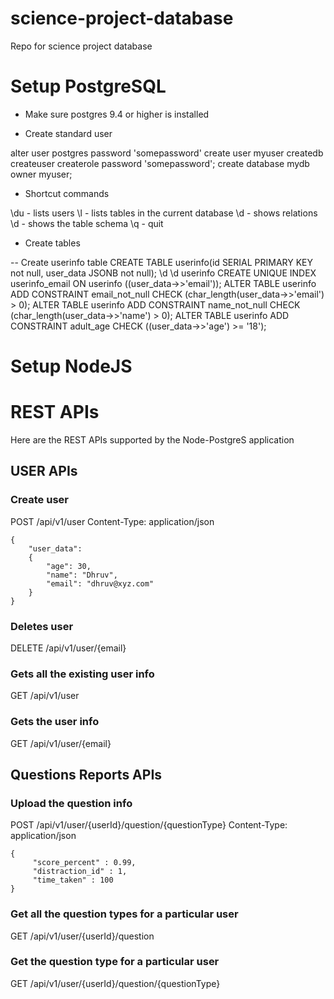 # science-project-database
Repo for science project database

# Setup PostgreSQL

- Make sure postgres 9.4 or higher is installed

- Create standard user

alter user postgres password 'somepassword'
create user myuser createdb createuser createrole password 'somepassword';
create database mydb owner myuser;


- Shortcut commands

\du - lists users
\l - lists tables in the current database
\d - shows relations
\d <table> - shows the table schema
\q - quit

- Create tables

-- Create userinfo table
CREATE TABLE userinfo(id SERIAL PRIMARY KEY not null, user_data JSONB not null);
\d 
\d userinfo
CREATE UNIQUE INDEX userinfo_email ON userinfo ((user_data->>'email'));
ALTER TABLE userinfo ADD CONSTRAINT email_not_null CHECK (char_length(user_data->>'email') > 0);
ALTER TABLE userinfo ADD CONSTRAINT name_not_null CHECK (char_length(user_data->>'name') > 0);
ALTER TABLE userinfo ADD CONSTRAINT adult_age CHECK ((user_data->>'age') >= '18');


# Setup NodeJS



# REST APIs
Here are the REST APIs supported by the Node-PostgreS application

## USER APIs

### Create user
POST /api/v1/user
Content-Type: application/json
```
{
	"user_data":
	{
	    "age": 30,
	    "name": "Dhruv",
	    "email": "dhruv@xyz.com"
	}
}
```

### Deletes user
DELETE /api/v1/user/{email}

### Gets all the existing user info
GET /api/v1/user

### Gets the user info
GET /api/v1/user/{email}


## Questions Reports APIs

### Upload the question info
POST /api/v1/user/{userId}/question/{questionType}
Content-Type: application/json

```
{
     "score_percent" : 0.99,
     "distraction_id" : 1,
     "time_taken" : 100
}
```

### Get all the question types for a particular user
GET /api/v1/user/{userId}/question

### Get the question type for a particular user
GET /api/v1/user/{userId}/question/{questionType}



